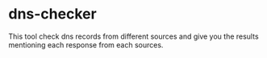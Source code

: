 # dns-checker
This tool check dns records from different sources and give you the results mentioning each response from each sources.
